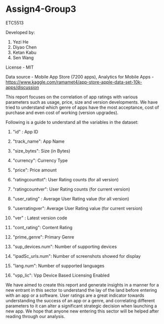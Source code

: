 # Assign4-Group3
ETC5513

Developed by:

1. Yezi He
2. Diyao Chen
3. Ketan Kabu
4. Sen Wang

License - MIT

Data source - Mobile App Store (7200 apps), Analytics for Mobile Apps - https://www.kaggle.com/ramamet4/app-store-apple-data-set-10k-apps/discussion

This report focuses on the correlation of app ratings with various parameters such as usage, price, size and version developments. We have tried to understand which genre of apps have the most acceptance, cost of purchase and even cost of working (version upgrades).

Following is a guide to understand all the variables in the dataset:

1. "id" : App ID

2. "track_name": App Name

3. "size_bytes": Size (in Bytes)

4. "currency": Currency Type

5. "price": Price amount

6. "ratingcounttot": User Rating counts (for all version)

7. "ratingcountver": User Rating counts (for current version)

8. "user_rating" : Average User Rating value (for all version)

9. "userratingver": Average User Rating value (for current version)

10. "ver" : Latest version code

11. "cont_rating": Content Rating

12. "prime_genre": Primary Genre

13. "sup_devices.num": Number of supporting devices

14. "ipadSc_urls.num": Number of screenshots showed for display

15. "lang.num": Number of supported languages

16. "vpp_lic": Vpp Device Based Licensing Enabled

We have aimed to create this report and generate insights in a manner for a new entrant in this sector to understand the lay of the land before entering with an app or a software. User ratings are a great indicator towards understanding the success of an app or a genre, and correlating different parameters to it can alter a significant strategic decision when launching a new app. We hope that anyone new entering this sector will be helped after reading through our analysis.